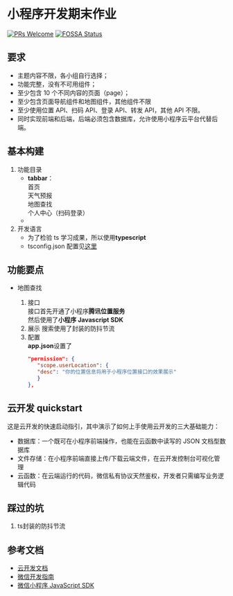 # 小程序开发期末作业

[![PRs Welcome](https://img.shields.io/badge/PRs-welcome-brightgreen.svg?style=flat-square)](http://makeapullrequest.com)
[![FOSSA Status](https://app.fossa.io/api/projects/git%2Bgithub.com%2FKuangPF%2FwxAPP_toutiaoNews.svg?type=shield)](https://app.fossa.io/projects/git%2Bgithub.com%2FKuangPF%2FwxAPP_toutiaoNews?ref=badge_shield)

## 要求

- 主题内容不限，各小组自行选择；
- 功能完整，没有不可用组件；
- 至少包含 10 个不同内容的页面（page）；
- 至少包含页面导航组件和地图组件，其他组件不限
- 至少使用位置 API、扫码 API、登录 API、转发 API，其他 API 不限。
- 同时实现前端和后端，后端必须包含数据库，允许使用小程序云平台代替后端。

## 基本构建

1. 功能目录
   - **tabbar**：  
      首页  
      天气预报  
      地图查找  
      个人中心（扫码登录）
   -
2. 开发语言
   - 为了检验 ts 学习成果，所以使用**typescript**
   - tsconfig.json 配置见<a href="https://www.tslang.cn/docs/handbook/tsconfig-json.html">这里</a>

## 功能要点

- 地图查找

  1. 接口  
     接口首先开通了小程序**腾讯位置服务**  
     然后使用了**小程序 Javascript SDK**
  2. 展示
      搜索使用了封装的防抖节流
  3. 配置  
     **app.json**设置了
     ```json
     "permission": {
        "scope.userLocation": {
        "desc": "你的位置信息将用于小程序位置接口的效果展示"
        }
     },
     ```

## 云开发 quickstart

这是云开发的快速启动指引，其中演示了如何上手使用云开发的三大基础能力：

- 数据库：一个既可在小程序前端操作，也能在云函数中读写的 JSON 文档型数据库
- 文件存储：在小程序前端直接上传/下载云端文件，在云开发控制台可视化管理
- 云函数：在云端运行的代码，微信私有协议天然鉴权，开发者只需编写业务逻辑代码

## 踩过的坑  
1. ts封装的防抖节流
## 参考文档

- [云开发文档](https://developers.weixin.qq.com/miniprogram/dev/wxcloud/basis/getting-started.html)
- [微信开发指南](https://developers.weixin.qq.com/miniprogram/dev/framework/)
- [微信小程序 JavaScript SDK](https://lbs.qq.com/qqmap_wx_jssdk/index.html)
